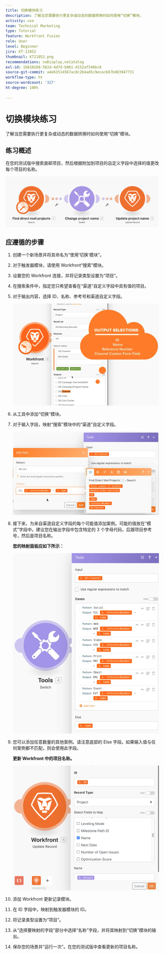 ```yaml
---
title: 切换模块练习
description: 了解当您需要执行更复杂或动态的数据转换时如何使用“切换”模块。
activity: use
team: Technical Marketing
type: Tutorial
feature: Workfront Fusion
role: User
level: Beginner
jira: KT-11052
thumbnail: KT11052.png
recommendations: noDisplay,noCatalog
exl-id: 1b810168-582d-4d7d-b061-d152af546bc8
source-git-commit: a4e61514567ac8c2b4ad5c9ecacb87bd83947731
workflow-type: ht
source-wordcount: '327'
ht-degree: 100%

---
```


# 切换模块练习

了解当您需要执行更复杂或动态的数据转换时如何使用“切换”模块。

## 练习概述

在您的测试版中搜索直邮项目，然后根据附加到项目的自定义字段中选择的值更改每个项目的名称。

![切换模块图像 1](../12-exercises/assets/switch-module-walkthrough-1.png)

## 应遵循的步骤

1. 创建一个新场景并将其命名为“使用‘切换’模块”。
1. 对于触发器模块，请使用 Workfront“搜索”模块。
1. 设置您的 Workfront 连接，并将记录类型设置为“项目”。
1. 在搜索条件中，指定您只希望查看在“渠道”自定义字段中具有值的项目。
1. 对于输出内容，选择 ID、名称、参考号和渠道自定义字段。

   ![“切换”模块图像 2](../12-exercises/assets/switch-module-walkthrough-2.png)

1. 从工具中添加“切换”模块。
1. 对于输入字段，映射“搜索”模块中的“渠道”自定义字段。

   ![“切换”模块图像 3](../12-exercises/assets/switch-module-walkthrough-3.png)

1. 接下来，为来自渠道自定义字段的每个可能值添加案例。可能的值放在“模式”字段中。建议您在输出字段中包含特定的 3 个字母代码，后跟项目参考号，然后是项目名称。

   **您的映射面板应如下所示：**

   ![“切换”模块图像 4](../12-exercises/assets/switch-module-walkthrough-4.png)

1. 您可以添加任意数量的其他案例。请注意底部的 Else 字段。如果输入值与任何案例都不匹配，则会使用此字段。

   **更新 Workfront 中的项目名称。**

   ![“切换”模块图像 5](../12-exercises/assets/switch-module-walkthrough-5.png)

1. 添加 Workfront 更新记录模块。
1. 在 ID 字段中，映射到触发器模块的 ID。
1. 将记录类型设置为“项目”。
1. 从“选择要映射的字段”部分中选择“名称”字段，并将其映射到“切换”模块的输出。
1. 保存您的场景并“运行一次”。在您的测试版中查看更新的项目名称。
